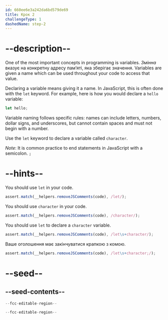 ```yaml
---
id: 660ee6e3a242da6bd579de69
title: Крок 2
challengeType: 1
dashedName: step-2
---
```


# --description--

One of the most important concepts in programming is variables. <dfn>Змінна</dfn> вказує на конкретну адресу пам’яті, яка зберігає значення. Variables are given a name which can be used throughout your code to access that value.

Declaring a variable means giving it a name. In JavaScript, this is often done with the `let` keyword. For example, here is how you would declare a `hello` variable:

```js
let hello;
```

Variable naming follows specific rules: names can include letters, numbers, dollar signs, and underscores, but cannot contain spaces and must not begin with a number.

Use the `let` keyword to declare a variable called `character`.

_Note_: It is common practice to end statements in JavaScript with a semicolon. `;`

# --hints--

You should use `let` in your code.

```js
assert.match(__helpers.removeJSComments(code), /let/);
```

You should use `character` in your code.

```js
assert.match(__helpers.removeJSComments(code), /character/);
```

You should use `let` to declare a `character` variable.

```js
assert.match(__helpers.removeJSComments(code), /let\s+character/);
```

Ваше оголошення має закінчуватися крапкою з комою.

```js
assert.match(__helpers.removeJSComments(code), /let\s+character;/);
```

# --seed--

## --seed-contents--

```js
--fcc-editable-region--

--fcc-editable-region--
```
